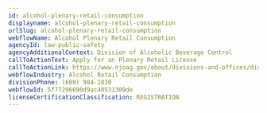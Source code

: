 ```yaml
---
id: alcohol-plenary-retail-consumption
displayname: alcohol-plenary-retail-consumption
urlSlug: alcohol-plenary-retail-consumption
webflowName: Alcohol Plenary Retail Consumption
agencyId: law-public-safety
agencyAdditionalContext: Division of Alcoholic Beverage Control
callToActionText: Apply for an Plenary Retail License
callToActionLink: https://www.njoag.gov/about/divisions-and-offices/division-of-alcoholic-beverage-control-home/posse-online-licensing-system/
webflowIndustry: Alcohol Retail Consumption
divisionPhone: (609) 984-2830
webflowId: 5f77296690d9ac40531309de
licenseCertificationClassification: REGISTRATION
---
```

